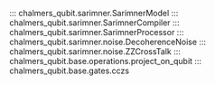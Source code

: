 ::: chalmers_qubit.sarimner.SarimnerModel
::: chalmers_qubit.sarimner.SarimnerCompiler
::: chalmers_qubit.sarimner.SarimnerProcessor
::: chalmers_qubit.sarimner.noise.DecoherenceNoise
::: chalmers_qubit.sarimner.noise.ZZCrossTalk
::: chalmers_qubit.base.operations.project_on_qubit
::: chalmers_qubit.base.gates.cczs
